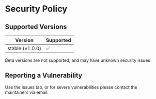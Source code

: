 # Security Policy

## Supported Versions

| Version         | Supported          |
|-----------------|--------------------|
| stable (v1.0.0) | :white_check_mark: |

Beta versions are not supported, and may have unknown security issues.

## Reporting a Vulnerability

Use the Issues tab, or for severe vulnerabilities please contact the maintainers via email.

